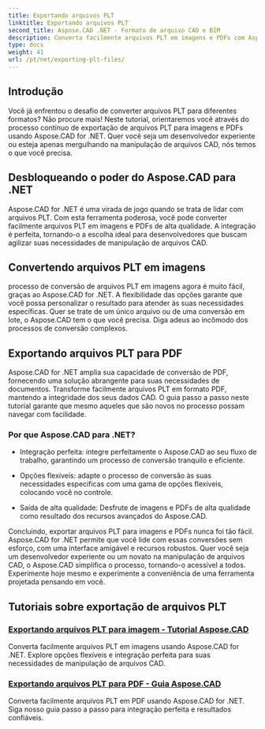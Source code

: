 ```yaml
---
title: Exportando arquivos PLT
linktitle: Exportando arquivos PLT
second_title: Aspose.CAD .NET - Formato de arquivo CAD e BIM
description: Converta facilmente arquivos PLT em imagens e PDFs com Aspose.CAD for .NET. Explore a integração perfeita e opções flexíveis para manipulação de arquivos CAD.
type: docs
weight: 41
url: /pt/net/exporting-plt-files/
---
```


## Introdução

Você já enfrentou o desafio de converter arquivos PLT para diferentes formatos? Não procure mais! Neste tutorial, orientaremos você através do processo contínuo de exportação de arquivos PLT para imagens e PDFs usando Aspose.CAD for .NET. Quer você seja um desenvolvedor experiente ou esteja apenas mergulhando na manipulação de arquivos CAD, nós temos o que você precisa.

## Desbloqueando o poder do Aspose.CAD para .NET

Aspose.CAD for .NET é uma virada de jogo quando se trata de lidar com arquivos PLT. Com esta ferramenta poderosa, você pode converter facilmente arquivos PLT em imagens e PDFs de alta qualidade. A integração é perfeita, tornando-o a escolha ideal para desenvolvedores que buscam agilizar suas necessidades de manipulação de arquivos CAD.

## Convertendo arquivos PLT em imagens

processo de conversão de arquivos PLT em imagens agora é muito fácil, graças ao Aspose.CAD for .NET. A flexibilidade das opções garante que você possa personalizar o resultado para atender às suas necessidades específicas. Quer se trate de um único arquivo ou de uma conversão em lote, o Aspose.CAD tem o que você precisa. Diga adeus ao incômodo dos processos de conversão complexos.

## Exportando arquivos PLT para PDF

Aspose.CAD for .NET amplia sua capacidade de conversão de PDF, fornecendo uma solução abrangente para suas necessidades de documentos. Transforme facilmente arquivos PLT em formato PDF, mantendo a integridade dos seus dados CAD. O guia passo a passo neste tutorial garante que mesmo aqueles que são novos no processo possam navegar com facilidade.

### Por que Aspose.CAD para .NET?

- Integração perfeita: integre perfeitamente o Aspose.CAD ao seu fluxo de trabalho, garantindo um processo de conversão tranquilo e eficiente.
  
- Opções flexíveis: adapte o processo de conversão às suas necessidades específicas com uma gama de opções flexíveis, colocando você no controle.

- Saída de alta qualidade: Desfrute de imagens e PDFs de alta qualidade como resultado dos recursos avançados do Aspose.CAD.

Concluindo, exportar arquivos PLT para imagens e PDFs nunca foi tão fácil. Aspose.CAD for .NET permite que você lide com essas conversões sem esforço, com uma interface amigável e recursos robustos. Quer você seja um desenvolvedor experiente ou um novato na manipulação de arquivos CAD, o Aspose.CAD simplifica o processo, tornando-o acessível a todos. Experimente hoje mesmo e experimente a conveniência de uma ferramenta projetada pensando em você.
## Tutoriais sobre exportação de arquivos PLT
### [Exportando arquivos PLT para imagem - Tutorial Aspose.CAD](./exporting-plt-files-to-image/)
Converta facilmente arquivos PLT em imagens usando Aspose.CAD for .NET. Explore opções flexíveis e integração perfeita para suas necessidades de manipulação de arquivos CAD.
### [Exportando arquivos PLT para PDF - Guia Aspose.CAD](./exporting-plt-files-to-pdf/)
Converta facilmente arquivos PLT em PDF usando Aspose.CAD for .NET. Siga nosso guia passo a passo para integração perfeita e resultados confiáveis.